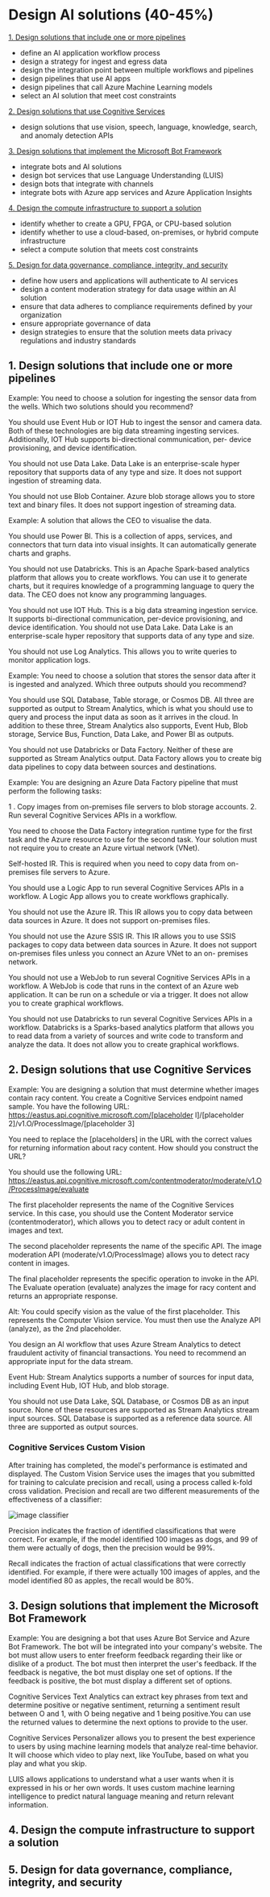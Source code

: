 # Design AI solutions (40-45%)

[1. Design solutions that include one or more pipelines](#1-Design-solutions-that-include-one-or-more-pipelines)
* define an AI application workflow process
* design a strategy for ingest and egress data
* design the integration point between multiple workflows and pipelines
* design pipelines that use AI apps
* design pipelines that call Azure Machine Learning models
* select an AI solution that meet cost constraints

[2. Design solutions that use Cognitive Services](#2-Design-solutions-that-use-Cognitive-Services)
* design solutions that use vision, speech, language, knowledge, search, and anomaly detection APIs

[3. Design solutions that implement the Microsoft Bot Framework](#3-Design-solutions-that-implement-the-Microsoft-Bot-Framework)
* integrate bots and AI solutions
* design bot services that use Language Understanding (LUIS)
* design bots that integrate with channels
* integrate bots with Azure app services and Azure Application Insights

[4. Design the compute infrastructure to support a solution](#4-Design-the-compute-infrastructure-to-support-a-solution)
* identify whether to create a GPU, FPGA, or CPU-based solution
* identify whether to use a cloud-based, on-premises, or hybrid compute infrastructure
* select a compute solution that meets cost constraints

[5. Design for data governance, compliance, integrity, and security](#5-Design-for-data-governance-compliance-integrity-and-security)
* define how users and applications will authenticate to AI services
* design a content moderation strategy for data usage within an AI solution
* ensure that data adheres to compliance requirements defined by your organization
* ensure appropriate governance of data
* design strategies to ensure that the solution meets data privacy regulations and industry standards

## 1. Design solutions that include one or more pipelines
Example: You need to choose a solution for ingesting the sensor data from the wells. 
Which two solutions should you recommend?

You should use Event Hub or IOT Hub to ingest the sensor and camera data. Both of these technologies are 
big data streaming ingesting services. Additionally, IOT Hub supports bi-directional communication, per- 
device provisioning, and device identification. 

You should not use Data Lake. Data Lake is an enterprise-scale hyper repository that supports data of any 
type and size. It does not support ingestion of streaming data. 

You should not use Blob Container. Azure blob storage allows you to store text and binary files. It does not 
support ingestion of streaming data. 

Example: A solution that allows the CEO to visualise the data.

You should use Power Bl. This is a collection of apps, services, and connectors that turn data into visual 
insights. It can automatically generate charts and graphs. 

You should not use Databricks. This is an Apache Spark-based analytics platform that allows you to create 
workflows. You can use it to generate charts, but it requires knowledge of a programming language to query 
the data. The CEO does not know any programming languages. 

You should not use IOT Hub. This is a big data streaming ingestion service. It supports bi-directional 
communication, per-device provisioning, and device identification. 
You should not use Data Lake. Data Lake is an enterprise-scale hyper repository that supports data of any 
type and size. 

You should not use Log Analytics. This allows you to write queries to monitor application logs. 

Example: You need to choose a solution that stores the sensor data after it is ingested and analyzed. 
Which three outputs should you recommend? 

You should use SQL Database, Table storage, or Cosmos DB. All three are supported as output to Stream 
Analytics, which is what you should use to query and process the input data as soon as it arrives in the 
cloud. In addition to these three, Stream Analytics also supports, Event Hub, Blob storage, Service Bus, 
Function, Data Lake, and Power Bl as outputs. 

You should not use Databricks or Data Factory. Neither of these are supported as Stream Analytics output. 
Data Factory allows you to create big data pipelines to copy data between sources and destinations. 

Example: You are designing an Azure Data Factory pipeline that must perform the following tasks: 

1 . Copy images from on-premises file servers to blob storage accounts.
2. Run several Cognitive Services APIs in a workflow.

You need to choose the Data Factory integration runtime type for the first task and the Azure resource to use for the second task. Your solution must not require you to create an Azure virtual network (VNet).

Self-hosted IR. This is required when you need to copy data from on-premises file servers to Azure.

You should use a Logic App to run several Cognitive Services APIs in a workflow. A Logic App allows you to create workflows graphically. 

You should not use the Azure IR. This IR allows you to copy data between data sources in Azure. It does not support on-premises files. 

You should not use the Azure SSIS IR. This IR allows you to use SSIS packages to copy data between data sources in Azure. It does not support on-premises files unless you connect an Azure VNet to an on-
premises network.

You should not use a WebJob to run several Cognitive Services APIs in a workflow. A WebJob is code that runs in the context of an Azure web application. It can be run on a schedule or via a trigger. It does not allow you to create graphical workflows.

You should not use Databricks to run several Cognitive Services APIs in a workflow. Databricks is a Sparks-based analytics platform that allows you to read data from a variety of sources and write code to transform and analyze the data. It does not allow you to create graphical workflows.

## 2. Design solutions that use Cognitive Services

Example: You are designing a solution that must determine whether images contain racy content. You create a Cognitive Services endpoint named sample. You have the following URL: 
https://eastus.api.cognitive.microsoft.com/[placeholder l]/[placeholder 2]/v1.O/Processlmage/[placeholder 3]

You need to replace the [placeholders] in the URL with the correct values for returning information about racy content. How should you construct the URL?

You should use the following URL: 
https://eastus.api.cognitive.microsoft.com/contentmoderator/moderate/v1.O/Processlmage/evaluate 

The first placeholder represents the name of the Cognitive Services service. In this case, you should use the Content Moderator service (contentmoderator), which allows you to detect racy or adult content in images and text. 

The second placeholder represents the name of the specific API. The image moderation API (moderate/v1.O/Processlmage) allows you to detect racy content in images. 

The final placeholder represents the specific operation to invoke in the API. The Evaluate operation (evaluate) analyzes the image for racy content and returns an appropriate response.

Alt: 
You could specify vision as the value of the first placeholder. This represents the Computer Vision service. You must then use the Analyze API (analyze), as the 2nd placeholder.

You design an Al workflow that uses Azure Stream Analytics to detect fraudulent activity of financial transactions. 
You need to recommend an appropriate input for the data stream. 

Event Hub: Stream Analytics supports a number of sources for input data, including Event Hub, IOT Hub, and blob storage.

You should not use Data Lake, SQL Database, or Cosmos DB as an input source. None of these resources are supported as Stream Analytics stream input sources. SQL Database is supported as a reference data source. All three are supported as output sources.

### Cognitive Services Custom Vision
After training has completed, the model's performance is estimated and displayed. The Custom Vision Service uses the images that you submitted for training to calculate precision and recall, using a process called k-fold cross validation. Precision and recall are two different measurements of the effectiveness of a classifier:

<p><img align="center" src="https://github.com/msandfor/AI-100/blob/main/assets/unpublished-iteration.png" alt="image classifier"></p>
<p align="center"></p>

Precision indicates the fraction of identified classifications that were correct. For example, if the model identified 100 images as dogs, and 99 of them were actually of dogs, then the precision would be 99%.

Recall indicates the fraction of actual classifications that were correctly identified. For example, if there were actually 100 images of apples, and the model identified 80 as apples, the recall would be 80%.

## 3. Design solutions that implement the Microsoft Bot Framework

Example: You are designing a bot that uses Azure Bot Service and Azure Bot Framework. The bot will be integrated into your company's website. The bot must allow users to enter freeform feedback regarding their like or dislike of a product. The bot must then interpret the user's feedback. If the feedback is negative, the bot 
must display one set of options. If the feedback is positive, the bot must display a different set of options. 

Cognitive Services Text Analytics can extract key phrases from text and determine positive or negative sentiment, returning a sentiment result between O and 1, with O being negative and 1 being positive.You can use the returned values to determine the next options to provide to the user.

Cognitive Services Personalizer allows you to present the best experience to users by using machine learning models that analyze real-time behavior. It will choose which video to play next, like YouTube, based on what you play and what you skip.

LUIS allows applications to understand what a user wants when it is expressed in his or her own words. It uses custom machine learning intelligence to predict natural language meaning and return relevant information. 


## 4. Design the compute infrastructure to support a solution

## 5. Design for data governance, compliance, integrity, and security

